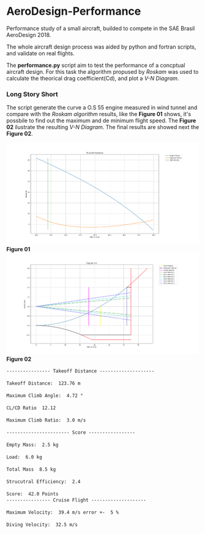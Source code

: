 # AeroDesign-Performance

Performance study of a small aircraft, builded to compete in the SAE Brasil AeroDesign 2018.

The whole aircraft design process was aided by python and fortran scripts, and validate on real flights.

The **performance.py** script aim to test the performance of a concptual aircraft design. For this task the algorithm propused by *Roskam* was used to calculate the theorical drag coefficient(Cd), and plot a *V-N Diagram*.

### Long Story Short 

The script generate the curve a O.S 55 engine measured in wind tunnel and compare with the *Roskam algorithm* results, like the **Figure 01** shows, it's possbile to find out the maximum and de minimum flight speed. The **Figure 02** ilustrate the resulting *V-N Diagram*. The final results are showed next the **Figure 02**.

![performance](/images/thurst_performance.png)
**Figure 01**
![v_n](/images/v_n.png)
**Figure 02**
```
---------------- Takeoff Distance --------------------

Takeoff Distance:  123.76 m

Maximum Climb Angle:  4.72 °

CL/CD Ratio  12.12

Maximum Climb Ratio:  3.0 m/s

----------------------- Score -----------------

Empty Mass:  2.5 kg

Load:  6.0 kg

Total Mass  8.5 kg

Strucutral Efficiency:  2.4

Score:  42.0 Points
---------------- Cruise Flight --------------------

Maximum Velocity:  39.4 m/s error +-  5 %

Diving Velocity:  32.5 m/s
```
